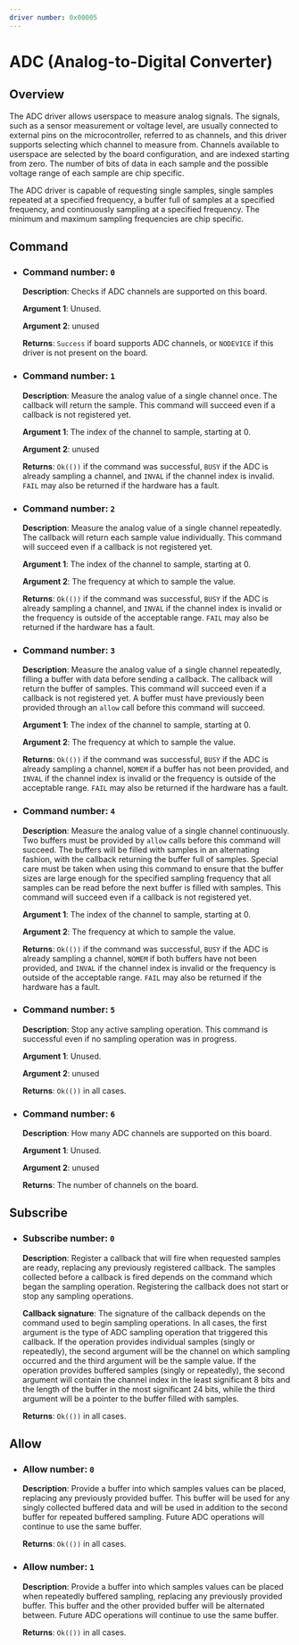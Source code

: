 ```yaml
---
driver number: 0x00005
---
```


# ADC (Analog-to-Digital Converter)

## Overview

The ADC driver allows userspace to measure analog signals. The signals, such as
a sensor measurement or voltage level, are usually connected to external pins
on the microcontroller, referred to as channels, and this driver supports
selecting which channel to measure from. Channels available to userspace are
selected by the board configuration, and are indexed starting from zero.
The number of bits of data in each sample and the possible voltage range of
each sample are chip specific.

The ADC driver is capable of requesting single samples, single samples repeated
at a specified frequency, a buffer full of samples at a specified frequency,
and continuously sampling at a specified frequency. The minimum and maximum
sampling frequencies are chip specific.

## Command

  * ### Command number: `0`

    **Description**: Checks if ADC channels are supported on this board.

    **Argument 1**: Unused.

    **Argument 2**: unused

    **Returns**: `Success` if board supports ADC channels, or `NODEVICE` if this driver is not present on the board.

  * ### Command number: `1`

    **Description**: Measure the analog value of a single channel once. The
    callback will return the sample. This command will succeed even if a
    callback is not registered yet.

    **Argument 1**: The index of the channel to sample, starting at 0.

    **Argument 2**: unused

    **Returns**: `Ok(())` if the command was successful, `BUSY` if the ADC is
    already sampling a channel, and `INVAL` if the channel index is invalid.
    `FAIL` may also be returned if the hardware has a fault.

  * ### Command number: `2`

    **Description**: Measure the analog value of a single channel repeatedly.
    The callback will return each sample value individually. This command will
    succeed even if a callback is not registered yet.

    **Argument 1**: The index of the channel to sample, starting at 0.

    **Argument 2**: The frequency at which to sample the value.

    **Returns**: `Ok(())` if the command was successful, `BUSY` if the ADC is
    already sampling a channel, and `INVAL` if the channel index is invalid or
    the frequency is outside of the acceptable range. `FAIL` may also be
    returned if the hardware has a fault.

  * ### Command number: `3`

    **Description**: Measure the analog value of a single channel repeatedly,
    filling a buffer with data before sending a callback. The callback will
    return the buffer of samples. This command will succeed even if a callback
    is not registered yet. A buffer must have previously been provided through
    an `allow` call before this command will succeed.

    **Argument 1**: The index of the channel to sample, starting at 0.

    **Argument 2**: The frequency at which to sample the value.

    **Returns**: `Ok(())` if the command was successful, `BUSY` if the ADC is
    already sampling a channel, `NOMEM` if a buffer has not been provided, and
    `INVAL` if the channel index is invalid or the frequency is outside of the
    acceptable range. `FAIL` may also be returned if the hardware has a fault.

  * ### Command number: `4`

    **Description**: Measure the analog value of a single channel continuously.
    Two buffers must be provided by `allow` calls before this command will
    succeed. The buffers will be filled with samples in an alternating fashion,
    with the callback returning the buffer full of samples. Special care must
    be taken when using this command to ensure that the buffer sizes are large
    enough for the specified sampling frequency that all samples can be read
    before the next buffer is filled with samples. This command will succeed
    even if a callback is not registered yet.

    **Argument 1**: The index of the channel to sample, starting at 0.

    **Argument 2**: The frequency at which to sample the value.

    **Returns**: `Ok(())` if the command was successful, `BUSY` if the ADC is
    already sampling a channel, `NOMEM` if both buffers have not been
    provided, and `INVAL` if the channel index is invalid or the frequency is
    outside of the acceptable range. `FAIL` may also be returned if the
    hardware has a fault.

  * ### Command number: `5`

    **Description**: Stop any active sampling operation. This command is
    successful even if no sampling operation was in progress.

    **Argument 1**: Unused.

    **Argument 2**: unused

    **Returns**: `Ok(())` in all cases.

  * ### Command number: `6`

    **Description**: How many ADC channels are supported on this board.

    **Argument 1**: Unused.

    **Argument 2**: unused

    **Returns**: The number of channels on the board.

## Subscribe

  * ### Subscribe number: `0`

    **Description**: Register a callback that will fire when requested samples
    are ready, replacing any previously registered callback. The samples
    collected before a callback is fired depends on the command which began the
    sampling operation. Registering the callback does not start or stop any
    sampling operations.

    **Callback signature**: The signature of the callback depends on the
    command used to begin sampling operations. In all cases, the first argument
    is the type of ADC sampling operation that triggered this callback. If the
    operation provides individual samples (singly or repeatedly), the second
    argument will be the channel on which sampling occurred and the third
    argument will be the sample value. If the operation provides buffered
    samples (singly or repeatedly), the second argument will contain the
    channel index in the least significant 8 bits and the length of the buffer
    in the most significant 24 bits, while the third argument will be a pointer
    to the buffer filled with samples.

    **Returns**: `Ok(())` in all cases.

## Allow

  * ### Allow number: `0`

    **Description**: Provide a buffer into which samples values can be placed,
    replacing any previously provided buffer. This buffer will be used for any
    singly collected buffered data and will be used in addition to the second
    buffer for repeated buffered sampling. Future ADC operations will continue
    to use the same buffer.

    **Returns**: `Ok(())` in all cases.

  * ### Allow number: `1`

    **Description**: Provide a buffer into which samples values can be placed
    when repeatedly buffered sampling, replacing any previously provided buffer.
    This buffer and the other provided buffer will be alternated between. Future
    ADC operations will continue to use the same buffer.

    **Returns**: `Ok(())` in all cases.

